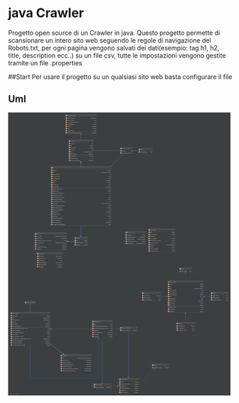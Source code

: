 # java Crawler
Progetto open source di un Crawler in java.
Questo progetto permette di scansionare un intero sito web seguendo le regole di navigazione del Robots.txt, 
per ogni pagina vengono salvati dei dati(esempio: tag h1, h2, title, description ecc..) su un file csv,
tutte le impostazioni vengono gestite tramite un file .properties

##Start
Per usare il progetto su un qualsiasi sito web basta configurare il file 




## Uml

  <img src="/UML/diagram.png" width="500"/>  
